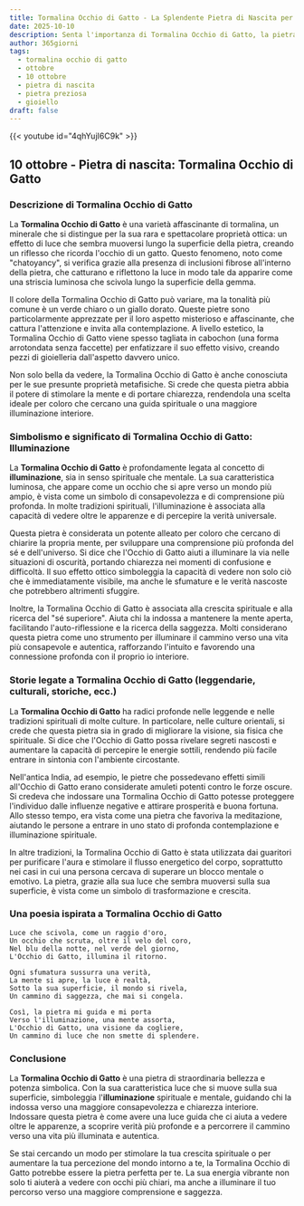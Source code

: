 ```yaml
---
title: Tormalina Occhio di Gatto - La Splendente Pietra di Nascita per 10 ottobre
date: 2025-10-10
description: Senta l'importanza di Tormalina Occhio di Gatto, la pietra di nascita di 10 ottobre che simboleggia Illuminazione. Lasci che la sua bellezza e il suo significato illuminino la sua giornata.
author: 365giorni
tags:
  - tormalina occhio di gatto
  - ottobre
  - 10 ottobre
  - pietra di nascita
  - pietra preziosa
  - gioiello
draft: false
---
```


{{< youtube id="4qhYujI6C9k" >}}

## 10 ottobre - Pietra di nascita: Tormalina Occhio di Gatto

### Descrizione di Tormalina Occhio di Gatto

La **Tormalina Occhio di Gatto** è una varietà affascinante di tormalina, un minerale che si distingue per la sua rara e spettacolare proprietà ottica: un effetto di luce che sembra muoversi lungo la superficie della pietra, creando un riflesso che ricorda l'occhio di un gatto. Questo fenomeno, noto come "chatoyancy", si verifica grazie alla presenza di inclusioni fibrose all'interno della pietra, che catturano e riflettono la luce in modo tale da apparire come una striscia luminosa che scivola lungo la superficie della gemma.

Il colore della Tormalina Occhio di Gatto può variare, ma la tonalità più comune è un verde chiaro o un giallo dorato. Queste pietre sono particolarmente apprezzate per il loro aspetto misterioso e affascinante, che cattura l'attenzione e invita alla contemplazione. A livello estetico, la Tormalina Occhio di Gatto viene spesso tagliata in cabochon (una forma arrotondata senza faccette) per enfatizzare il suo effetto visivo, creando pezzi di gioielleria dall'aspetto davvero unico.

Non solo bella da vedere, la Tormalina Occhio di Gatto è anche conosciuta per le sue presunte proprietà metafisiche. Si crede che questa pietra abbia il potere di stimolare la mente e di portare chiarezza, rendendola una scelta ideale per coloro che cercano una guida spirituale o una maggiore illuminazione interiore.

### Simbolismo e significato di Tormalina Occhio di Gatto: Illuminazione

La **Tormalina Occhio di Gatto** è profondamente legata al concetto di **illuminazione**, sia in senso spirituale che mentale. La sua caratteristica luminosa, che appare come un occhio che si apre verso un mondo più ampio, è vista come un simbolo di consapevolezza e di comprensione più profonda. In molte tradizioni spirituali, l'illuminazione è associata alla capacità di vedere oltre le apparenze e di percepire la verità universale.

Questa pietra è considerata un potente alleato per coloro che cercano di chiarire la propria mente, per sviluppare una comprensione più profonda del sé e dell'universo. Si dice che l'Occhio di Gatto aiuti a illuminare la via nelle situazioni di oscurità, portando chiarezza nei momenti di confusione e difficoltà. Il suo effetto ottico simboleggia la capacità di vedere non solo ciò che è immediatamente visibile, ma anche le sfumature e le verità nascoste che potrebbero altrimenti sfuggire.

Inoltre, la Tormalina Occhio di Gatto è associata alla crescita spirituale e alla ricerca del "sé superiore". Aiuta chi la indossa a mantenere la mente aperta, facilitando l'auto-riflessione e la ricerca della saggezza. Molti considerano questa pietra come uno strumento per illuminare il cammino verso una vita più consapevole e autentica, rafforzando l'intuito e favorendo una connessione profonda con il proprio io interiore.

### Storie legate a Tormalina Occhio di Gatto (leggendarie, culturali, storiche, ecc.)

La **Tormalina Occhio di Gatto** ha radici profonde nelle leggende e nelle tradizioni spirituali di molte culture. In particolare, nelle culture orientali, si crede che questa pietra sia in grado di migliorare la visione, sia fisica che spirituale. Si dice che l'Occhio di Gatto possa rivelare segreti nascosti e aumentare la capacità di percepire le energie sottili, rendendo più facile entrare in sintonia con l'ambiente circostante.

Nell'antica India, ad esempio, le pietre che possedevano effetti simili all'Occhio di Gatto erano considerate amuleti potenti contro le forze oscure. Si credeva che indossare una Tormalina Occhio di Gatto potesse proteggere l'individuo dalle influenze negative e attirare prosperità e buona fortuna. Allo stesso tempo, era vista come una pietra che favoriva la meditazione, aiutando le persone a entrare in uno stato di profonda contemplazione e illuminazione spirituale.

In altre tradizioni, la Tormalina Occhio di Gatto è stata utilizzata dai guaritori per purificare l'aura e stimolare il flusso energetico del corpo, soprattutto nei casi in cui una persona cercava di superare un blocco mentale o emotivo. La pietra, grazie alla sua luce che sembra muoversi sulla sua superficie, è vista come un simbolo di trasformazione e crescita.

### Una poesia ispirata a Tormalina Occhio di Gatto

```
Luce che scivola, come un raggio d'oro,
Un occhio che scruta, oltre il velo del coro,
Nel blu della notte, nel verde del giorno,
L'Occhio di Gatto, illumina il ritorno.

Ogni sfumatura sussurra una verità,
La mente si apre, la luce è realtà,
Sotto la sua superficie, il mondo si rivela,
Un cammino di saggezza, che mai si congela.

Così, la pietra mi guida e mi porta
Verso l'illuminazione, una mente assorta,
L'Occhio di Gatto, una visione da cogliere,
Un cammino di luce che non smette di splendere.
```

### Conclusione

La **Tormalina Occhio di Gatto** è una pietra di straordinaria bellezza e potenza simbolica. Con la sua caratteristica luce che si muove sulla sua superficie, simboleggia l'**illuminazione** spirituale e mentale, guidando chi la indossa verso una maggiore consapevolezza e chiarezza interiore. Indossare questa pietra è come avere una luce guida che ci aiuta a vedere oltre le apparenze, a scoprire verità più profonde e a percorrere il cammino verso una vita più illuminata e autentica.

Se stai cercando un modo per stimolare la tua crescita spirituale o per aumentare la tua percezione del mondo intorno a te, la Tormalina Occhio di Gatto potrebbe essere la pietra perfetta per te. La sua energia vibrante non solo ti aiuterà a vedere con occhi più chiari, ma anche a illuminare il tuo percorso verso una maggiore comprensione e saggezza.